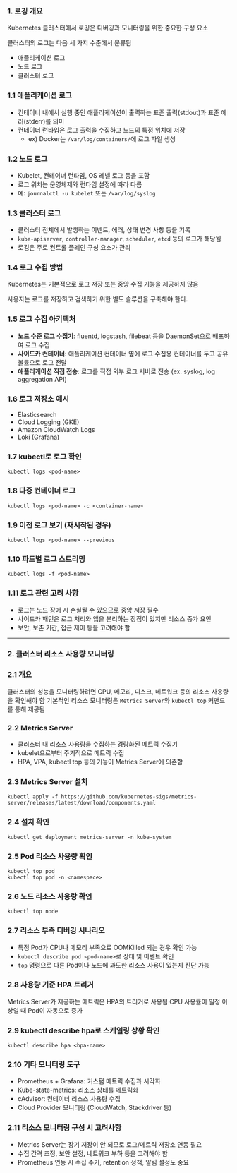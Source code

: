 ### 1. 로깅 개요

Kubernetes 클러스터에서 로깅은 디버깅과 모니터링을 위한 중요한 구성 요소

클러스터의 로그는 다음 세 가지 수준에서 분류됨
- 애플리케이션 로그  
- 노드 로그  
- 클러스터 로그

### 1.1 애플리케이션 로그

- 컨테이너 내에서 실행 중인 애플리케이션이 출력하는 표준 출력(stdout)과 표준 에러(stderr)를 의미
- 컨테이너 런타임은 로그 출력을 수집하고 노드의 특정 위치에 저장
  - ex) Docker는 `/var/log/containers/`에 로그 파일 생성

### 1.2 노드 로그

- Kubelet, 컨테이너 런타임, OS 레벨 로그 등을 포함
- 로그 위치는 운영체제와 런타임 설정에 따라 다름
- 예: `journalctl -u kubelet` 또는 `/var/log/syslog`

### 1.3 클러스터 로그

- 클러스터 전체에서 발생하는 이벤트, 에러, 상태 변경 사항 등을 기록
- `kube-apiserver`, `controller-manager`, `scheduler`, `etcd` 등의 로그가 해당됨
- 로깅은 주로 컨트롤 플레인 구성 요소가 관리

### 1.4 로그 수집 방법

Kubernetes는 기본적으로 로그 저장 또는 중앙 수집 기능을 제공하지 않음

사용자는 로그를 저장하고 검색하기 위한 별도 솔루션을 구축해야 한다.

### 1.5 로그 수집 아키텍처

- **노드 수준 로그 수집기**: fluentd, logstash, filebeat 등을 DaemonSet으로 배포하여 로그 수집
- **사이드카 컨테이너**: 애플리케이션 컨테이너 옆에 로그 수집용 컨테이너를 두고 공유 볼륨으로 로그 전달
- **애플리케이션 직접 전송**: 로그를 직접 외부 로그 서버로 전송 (ex. syslog, log aggregation API)

### 1.6 로그 저장소 예시

- Elasticsearch
- Cloud Logging (GKE)
- Amazon CloudWatch Logs
- Loki (Grafana)

### 1.7 kubectl로 로그 확인

```
kubectl logs <pod-name>
```

### 1.8 다중 컨테이너 로그

```
kubectl logs <pod-name> -c <container-name>
```

### 1.9 이전 로그 보기 (재시작된 경우)

```
kubectl logs <pod-name> --previous
```

### 1.10 파드별 로그 스트리밍

```
kubectl logs -f <pod-name>
```

### 1.11 로그 관련 고려 사항

- 로그는 노드 장애 시 손실될 수 있으므로 중앙 저장 필수
- 사이드카 패턴은 로그 처리와 앱을 분리하는 장점이 있지만 리소스 증가 요인
- 보안, 보존 기간, 접근 제어 등을 고려해야 함

---

### 2. 클러스터 리소스 사용량 모니터링

### 2.1 개요

클러스터의 성능을 모니터링하려면 CPU, 메모리, 디스크, 네트워크 등의 리소스 사용량을 확인해야 함
기본적인 리소스 모니터링은 `Metrics Server`와 `kubectl top` 커맨드를 통해 제공됨

### 2.2 Metrics Server

- 클러스터 내 리소스 사용량을 수집하는 경량화된 메트릭 수집기
- kubelet으로부터 주기적으로 메트릭 수집
- HPA, VPA, kubectl top 등의 기능이 Metrics Server에 의존함

### 2.3 Metrics Server 설치

```
kubectl apply -f https://github.com/kubernetes-sigs/metrics-server/releases/latest/download/components.yaml
```

### 2.4 설치 확인

```
kubectl get deployment metrics-server -n kube-system
```

### 2.5 Pod 리소스 사용량 확인

```
kubectl top pod
kubectl top pod -n <namespace>
```

### 2.6 노드 리소스 사용량 확인

```
kubectl top node
```

### 2.7 리소스 부족 디버깅 시나리오

- 특정 Pod가 CPU나 메모리 부족으로 OOMKilled 되는 경우 확인 가능  
- `kubectl describe pod <pod-name>`로 상태 및 이벤트 확인  
- `top` 명령으로 다른 Pod이나 노드에 과도한 리소스 사용이 있는지 진단 가능

### 2.8 사용량 기준 HPA 트리거

Metrics Server가 제공하는 메트릭은 HPA의 트리거로 사용됨
CPU 사용률이 일정 이상일 때 Pod이 자동으로 증가

### 2.9 kubectl describe hpa로 스케일링 상황 확인

```
kubectl describe hpa <hpa-name>
```

### 2.10 기타 모니터링 도구

- Prometheus + Grafana: 커스텀 메트릭 수집과 시각화
- Kube-state-metrics: 리소스 상태를 메트릭화
- cAdvisor: 컨테이너 리소스 사용량 수집
- Cloud Provider 모니터링 (CloudWatch, Stackdriver 등)

### 2.11 리소스 모니터링 구성 시 고려사항

- Metrics Server는 장기 저장이 안 되므로 로그/메트릭 저장소 연동 필요
- 수집 간격 조정, 보안 설정, 네트워크 부하 등을 고려해야 함
- Prometheus 연동 시 수집 주기, retention 정책, 알림 설정도 중요
